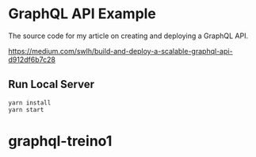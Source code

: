 # GraphQL API Example

The source code for my article on creating and deploying a GraphQL API.

https://medium.com/swlh/build-and-deploy-a-scalable-graphql-api-d912df6b7c28


## Run Local Server

```
yarn install
yarn start
```
# graphql-treino1
